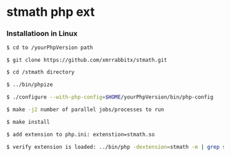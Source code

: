 # stmath php ext
### Installatioon in Linux
```bash
$ cd to /yourPhpVersion path
```
```
$ git clone https://github.com/xmrrabbitx/stmath.git 
```
```bash
$ cd /stmath directory
```
```bash
$ ../bin/phpize
```
```bash
$ ./configure --with-php-config=$HOME/yourPhpVersion/bin/php-config
```
```bash
$ make -j2 number of parallel jobs/processes to run
```
```bash
$ make install
```
```bash
$ add extension to php.ini: extenstion=stmath.so
```
```bash
$ verify extension is loaded: ../bin/php -dextension=stmath -m | grep stmathsh
```
